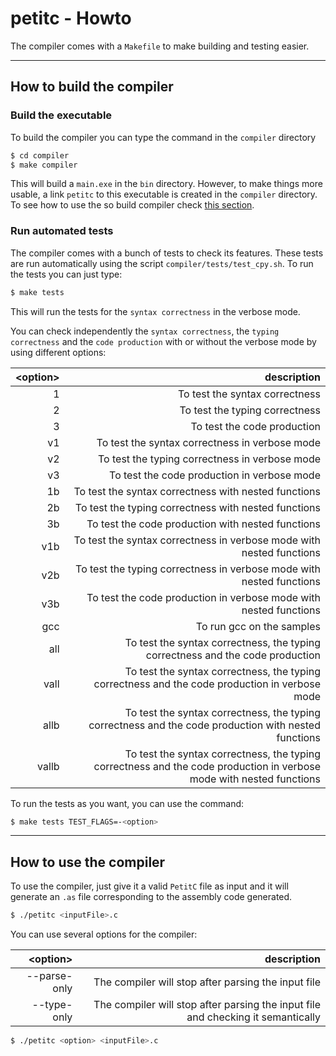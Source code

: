 # petitc - Howto

The compiler comes with a `Makefile` to make building and testing easier.

---


## How to build the compiler

### Build the executable

To build the compiler you can type the command in the `compiler` directory
```sh
$ cd compiler
$ make compiler
```

This will build a `main.exe` in the `bin` directory. However, to make things more usable, a link `petitc` to this executable is created in the `compiler` directory. To see how to use the so build compiler check [this section](#How-to-use-the-compiler).


### Run automated tests

The compiler comes with a bunch of tests to check its features. These tests are run automatically using the script `compiler/tests/test_cpy.sh`. To run the tests you can just type:
```sh
$ make tests
```
This will run the tests for the `syntax correctness` in the verbose mode.

You can check independently the `syntax correctness`, the `typing correctness` and the `code production` with or without the verbose mode by using different options:

| &lt;option&gt;  | description |
| --------------: | ----------: |
|1                | To test the syntax correctness |
|2                | To test the typing correctness |
|3                | To test the code production |
|v1               | To test the syntax correctness in verbose mode |
|v2               | To test the typing correctness in verbose mode |
|v3               | To test the code production in verbose mode |
|1b               | To test the syntax correctness with nested functions |
|2b               | To test the typing correctness with nested functions |
|3b               | To test the code production with nested functions |
|v1b              | To test the syntax correctness in verbose mode with nested functions |
|v2b              | To test the typing correctness in verbose mode with nested functions |
|v3b              | To test the code production in verbose mode with nested functions |
|gcc              | To run gcc on the samples |
|all              | To test the syntax correctness, the typing correctness and the code production |
|vall             | To test the syntax correctness, the typing correctness and the code production in verbose mode |
|allb             | To test the syntax correctness, the typing correctness and the code production with nested functions |
|vallb            | To test the syntax correctness, the typing correctness and the code production in verbose mode with nested functions |

To run the tests as you want, you can use the command:
```sh
$ make tests TEST_FLAGS=-<option>
```

---


## How to use the compiler

To use the compiler, just give it a valid `PetitC` file as input and it will generate an `.as` file corresponding to the assembly code generated.

```sh
$ ./petitc <inputFile>.c
```

You can use several options for the compiler:

| &lt;option&gt;  | description |
| --------------: | ----------: |
| --parse-only    | The compiler will stop after parsing the input file |
| --type-only     | The compiler will stop after parsing the input file and checking it semantically |

```sh
$ ./petitc <option> <inputFile>.c
```
